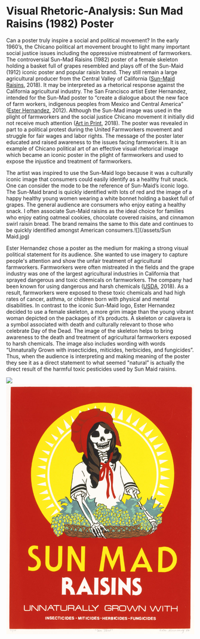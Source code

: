# Visual Rhetoric-Analysis: Sun Mad Raisins \(1982\) Poster

  
Can a poster truly inspire a social and political movement? In the early 1960’s, the Chicano political art movement brought to light many important social justice issues including the oppressive mistreatment of farmworkers. The controversial Sun-Mad Raisins \(1982\) poster of a female skeleton holding a basket full of grapes resembled and plays off of the Sun-Maid \(1912\) iconic poster and popular raisin brand. They still remain a large agricultural producer from the Central Valley of California \([Sun-Maid Raisins](http://www.sunmaid.com/about-sun-maid.html), 2018\). It may be interpreted as a rhetorical response against the California agricultural industry. The San Francisco artist Ester Hernandez, intended for the Sun-Mad poster to “create a dialogue about the new face of farm workers, indigenous peoples from Mexico and Central America” \([Ester Hernandez](https://apps.ams.usda.gov/pdp), 2012\). Although the Sun-Mad image was used in the plight of farmworkers and the social justice Chicano movement it initially did not receive much attention \([Art in Print,](http://artinprint.org/article/ester-hernandez-sun-mad/%23footnote_4_2168) 2018\). The poster was revealed in part to a political protest during the United Farmworkers movement and struggle for fair wages and labor rights. The message of the poster later educated and raised awareness to the issues facing farmworkers. It is an example of Chicano political art of an effective visual rhetorical image which became an iconic poster in the plight of farmworkers and used to expose the injustice and treatment of farmworkers.

The artist was inspired to use the Sun-Maid logo because it was a culturally iconic image that consumers could easily identify as a healthy fruit snack. One can consider the mode to be the reference of Sun-Maid’s iconic logo. The Sun-Maid brand is quickly identified with lots of red and the image of a happy healthy young women wearing a white bonnet holding a basket full of grapes. The general audience are consumers who enjoy eating a healthy snack. I often associate Sun-Maid raisins as the ideal choice for families who enjoy eating oatmeal cookies, chocolate covered raisins, and cinnamon swirl raisin bread. The brand remains the same to this date and continues to be quickly identified amongst American consumers.![](/assets/Sun Maid.jpg)

Ester Hernandez chose a poster as the medium for making a strong visual political statement for its audience. She wanted to use imagery to capture people's attention and show the unfair treatment of agricultural farmworkers. Farmworkers were often mistreated in the fields and the grape industry was one of the largest agricultural industries in California that sprayed dangerous and toxic chemicals on farmworkers. The company had been known for using dangerous and harsh chemicals \([USDA](https://apps.ams.usda.gov/pdp), 2018\). As a result, farmworkers were exposed to these toxic chemicals and had high rates of cancer, asthma, or children born with physical and mental disabilities. In contrast to the iconic Sun-Maid logo, Ester Hernandez decided to use a female skeleton, a more grim image than the young vibrant woman depicted on the packages of it’s products. A skeleton or calavera is a symbol associated with death and culturally relevant to those who celebrate Day of the Dead. The image of the skeleton helps to bring awareness to the death and treatment of agricultural farmworkers exposed to harsh chemicals. The image also includes wording with words “Unnaturally Grown with insecticides, miticides, herbicides, and fungicides”. Thus, when the audience is interpreting and making meaning of the poster they see it as a direct statement to what seemed "natural” is actually the direct result of the harmful toxic pesticides used by Sun Maid raisins.

![](https://www.gitbook.com/book/mc_w2018/the-multimodal-composition-field-guide/changes/7)![](/assets/1995.50.32_1a.jpg)



